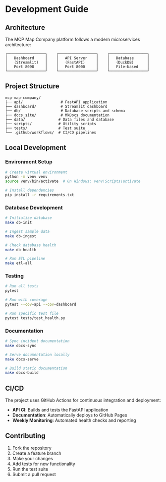 # Development Guide

## Architecture

The MCP Map Company platform follows a modern microservices architecture:

```
┌─────────────────┐    ┌─────────────────┐    ┌─────────────────┐
│   Dashboard     │    │   API Server    │    │   Database      │
│   (Streamlit)   │    │   (FastAPI)     │    │   (DuckDB)      │
│   Port 8098     │    │   Port 8000     │    │   File-based    │
└─────────────────┘    └─────────────────┘    └─────────────────┘
```

## Project Structure

```
mcp-map-company/
├── api/                 # FastAPI application
├── dashboard/           # Streamlit dashboard
├── db/                  # Database scripts and schema
├── docs_site/           # MkDocs documentation
├── data/               # Data files and database
├── scripts/            # Utility scripts
├── tests/              # Test suite
└── .github/workflows/  # CI/CD pipelines
```

## Local Development

### Environment Setup
```bash
# Create virtual environment
python -m venv venv
source venv/bin/activate  # On Windows: venv\Scripts\activate

# Install dependencies
pip install -r requirements.txt
```

### Database Development
```bash
# Initialize database
make db-init

# Ingest sample data
make db-ingest

# Check database health
make db-health

# Run ETL pipeline
make etl-all
```

### Testing
```bash
# Run all tests
pytest

# Run with coverage
pytest --cov=api --cov=dashboard

# Run specific test file
pytest tests/test_health.py
```

### Documentation
```bash
# Sync incident documentation
make docs-sync

# Serve documentation locally
make docs-serve

# Build static documentation
make docs-build
```

## CI/CD

The project uses GitHub Actions for continuous integration and deployment:

- **API CI**: Builds and tests the FastAPI application
- **Documentation**: Automatically deploys to GitHub Pages
- **Weekly Monitoring**: Automated health checks and reporting

## Contributing

1. Fork the repository
2. Create a feature branch
3. Make your changes
4. Add tests for new functionality
5. Run the test suite
6. Submit a pull request